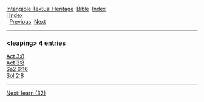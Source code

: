 [Intangible Textual Heritage](../../index)  [Bible](../index) 
[Index](index)   
[l Index](_l_)  
  [Previous](c06684)  [Next](c06686) 

------------------------------------------------------------------------

### &lt;leaping&gt; 4 entries

[Act 3:8](../kjv/act003.htm#008)  
[Act 3:8](../kjv/act003.htm#008)  
[Sa2 6:16](../kjv/sa2006.htm#016)  
[Sol 2:8](../kjv/sol002.htm#008)  

------------------------------------------------------------------------

[Next: learn (32)](c06686)
